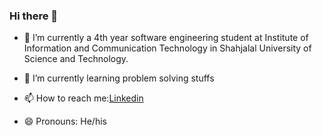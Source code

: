 ### Hi there 👋

- 🔭 I’m currently a 4th year software engineering student at Institute of Information and Communication Technology in Shahjalal University of Science and Technology.
- 🌱 I’m currently learning problem solving stuffs
- 📫 How to reach me:[Linkedin](Linkedin%20%5Benter%20link%20description%20here%5D%28https://www.linkedin.com/in/shreshthajit-das-7001261a3/%29)

- 😄 Pronouns: He/his
 
